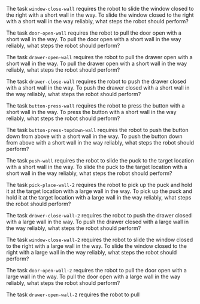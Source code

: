 

The task `window-close-wall` requires the robot to slide the window closed to the right with a short wall in the way.
To slide the window closed to the right with a short wall in the way reliably, what steps the robot should perform?

The task `door-open-wall` requires the robot to pull the door open with a short wall in the way.
To pull the door open with a short wall in the way reliably, what steps the robot should perform?

The task `drawer-open-wall` requires the robot to pull the drawer open with a short wall in the way.
To pull the drawer open with a short wall in the way reliably, what steps the robot should perform?

The task `drawer-close-wall` requires the robot to push the drawer closed with a short wall in the way.
To push the drawer closed with a short wall in the way reliably, what steps the robot should perform?

The task `button-press-wall` requires the robot to press the button with a short wall in the way.
To press the button with a short wall in the way reliably, what steps the robot should perform?

The task `button-press-topdown-wall` requires the robot to push the button down from above with a short wall in the way.
To push the button down from above with a short wall in the way reliably, what steps the robot should perform?

The task `push-wall` requires the robot to slide the puck to the target location with a short wall in the way.
To slide the puck to the target location with a short wall in the way reliably, what steps the robot should perform?

The task `pick-place-wall-2` requires the robot to pick up the puck and hold it at the target location with a large wall in the way.
To pick up the puck and hold it at the target location with a large wall in the way reliably, what steps the robot should perform?

The task `drawer-close-wall-2` requires the robot to push the drawer closed with a large wall in the way.
To push the drawer closed with a large wall in the way reliably, what steps the robot should perform?

The task `window-close-wall-2` requires the robot to slide the window closed to the right with a large wall in the way.
To slide the window closed to the right with a large wall in the way reliably, what steps the robot should perform?

The task `door-open-wall-2` requires the robot to pull the door open with a large wall in the way.
To pull the door open with a large wall in the way reliably, what steps the robot should perform?

The task `drawer-open-wall-2` requires the robot to pull